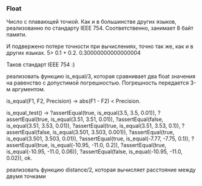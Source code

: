 ### Float

Число с плавающей точкой. Как и в большинстве других языков, реализованно по стандарту IEEE 754. Соответственно, занимает 8 байт памяти.

И подвержено потере точности при вычислениях, точно так же, как и в других языках.
5> 0.1 + 0.2.
0.30000000000000004

Таков стандарт IEEE 754 :) 

реализовать функцию is_equal/3, которая сравнивает два float значения на равенство с допустимой погрешностью. Погрешность передается 3-м аргументом.

is_equal(F1, F2, Precision) ->
    abs(F1 - F2) < Precision.


is_equal_test() ->
    ?assertEqual(true, is_equal(3.5, 3.5, 0.01)),
    ?assertEqual(true, is_equal(3.51, 3.51, 0.01)),
    ?assertEqual(false, is_equal(3.51, 3.53, 0.01)),
    ?assertEqual(true, is_equal(3.51, 3.53, 0.1)),
    ?assertEqual(false, is_equal(3.501, 3.503, 0.001)),
    ?assertEqual(true, is_equal(3.501, 3.503, 0.01)),
    ?assertEqual(true, is_equal(-7.77, -7.75, 0.1)),
    ?assertEqual(true, is_equal(-10.95, -11.0, 0.2)),
    ?assertEqual(true, is_equal(-10.95, -11.0, 0.06)),
    ?assertEqual(false, is_equal(-10.95, -11.0, 0.02)),
    ok.

реализовать функцию distance/2, которая вычисляет расстояние между двумя точками